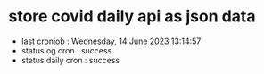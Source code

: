 # store covid daily api as json data

- last cronjob : Wednesday, 14 June 2023 13:14:57
- status og cron : success
- status daily cron : success
      
      